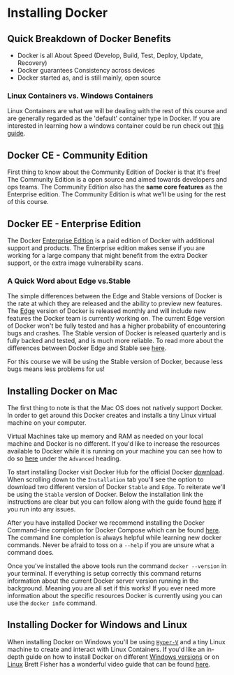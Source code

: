
# Installing Docker

## Quick Breakdown of Docker Benefits
- Docker is all About Speed (Develop, Build, Test, Deploy, Update, Recovery)
- Docker guarantees Consistency across devices
- Docker started as, and is still mainly, open source

### Linux Containers vs. Windows Containers
Linux Containers are what we will be dealing with the rest of this course and are generally regarded as the 'default' container type in Docker. If you are interested in learning how a windows container could be run check out [this guide][windows-containers].

[windows-containers]: https://blog.docker.com/2016/09/build-your-first-docker-windows-server-container/ 

## Docker CE - Community Edition

First thing to know about the Community Edition of Docker is that it's free! The Community Edition is a open source and aimed towards developers and ops teams. The Community Edition also has the **same core features** as the Enterprise edition.  The Community Edition is what we'll be using for the rest of this course.

## Docker EE - Enterprise Edition 

The Docker [Enterprise Edition][enterprise] is a paid edition of Docker with additional support and products. The Enterprise edition makes sense if you are working for a large company that might benefit from the extra Docker support, or the extra image vulnerability scans. 

[enterprise]: https://www.docker.com/products/docker-enterprise

### A Quick Word about Edge vs.Stable
The simple differences between the Edge and Stable versions of Docker is the rate at which they are released and the ability to preview new features. The [Edge][edge] version of Docker is released monthly and will include new features the Docker team is currently working on. The current Edge version of Docker won't be fully tested and has a higher probability of encountering bugs and crashes. The Stable version of Docker is released quarterly and is fully backed and tested, and is much  more reliable. To read more about the differences between Docker Edge and Stable see [here][stable-vs-edge].

For this course we will be using the Stable version of Docker, because less bugs means less problems for us! 

[edge]: https://docs.docker.com/edge/
[stable-vs-edge]: https://docs.docker.com/docker-for-mac/faqs/#stable-and-edge-channels

## Installing Docker on Mac
The first thing to note is that the Mac OS does not natively support Docker. In order to get around this Docker creates and installs a tiny Linux virtual machine on your computer. 

Virtual Machines take up memory and RAM as needed on your local machine and Docker is no different. If you'd like to increase the resources available to Docker while it is running on your machine you can see how to do so [here][mac-docs] under the `Advanced` heading. 

To start installing Docker visit Docker Hub for the official Docker [download][install-mac-docs]. When scrolling down to the `Installation` tab you'll see the option to download two different version of Docker `Stable` and `Edge`. To reiterate we'll be using the `Stable` version of Docker. Below the installation link the instructions are clear but you can follow along with the guide found [here][docker-install] if you run into any issues.

After you have installed Docker we recommend installing the Docker Command-line completion for Docker Compose which can be found [here][compose-completion]. The command line completion is always helpful while learning new docker commands. Never be afraid to toss on a `--help` if you are unsure what a command does.  

Once you've installed the above tools run the command `docker --version` in your terminal. If everything is setup correctly this command returns information about the current Docker server version running in the background. Meaning you are all set if this works! If you ever need more information about the specific resources Docker is currently using you can use the `docker info` command. 

[mac-docs]: https://docs.docker.com/docker-for-mac/
[install-mac-docs]: https://docs.docker.com/docker-for-mac/install/
[compose-completion]: https://docs.docker.com/compose/completion/

## Installing Docker for Windows and Linux

When installing Docker on Windows you'll be using [`Hyper-V`][hyper-v] and a tiny Linux machine to create and interact with Linux Containers. 
If you'd like an in-depth guide on how to install Docker on different [Windows versions][docker-install-windows] or on [Linux][docker-install-linux] Brett Fisher has a wonderful video guide that can be found [here][docker-install].

[docker-install]:https://www.bretfisher.com/installdocker/
[hyper-v]:https://en.wikipedia.org/wiki/Hyper-V
[docker-install-linux]: https://docs.docker.com/install/linux/docker-ce/ubuntu/
[docker-install-windows]: https://docs.docker.com/docker-for-windows/install/
